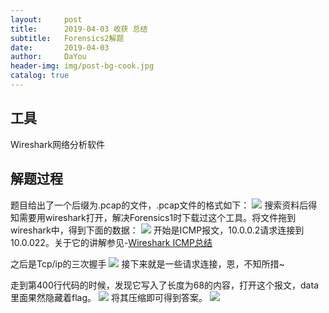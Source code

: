 ```yaml
---
layout:     post
title:      2019-04-03 收获 总结
subtitle:   Forensics2解题
date:       2019-04-03
author:     DaYou
header-img: img/post-bg-cook.jpg
catalog: true
---
```



## 工具
Wireshark网络分析软件

##  解题过程

题目给出了一个后缀为.pcap的文件，.pcap文件的格式如下：
![](https://wx3.sinaimg.cn/mw1024/0079f8Holy1g0l9549elbj30bn0b0abv.jpg)
搜索资料后得知需要用wireshark打开，解决Forensics1时下载过这个工具。将文件拖到wireshark中，得到下面的数据：
![](https://wx4.sinaimg.cn/mw1024/0079f8Holy1g1pumwdkh3j30o5094aa5.jpg)
开始是ICMP报文，10.0.0.2请求连接到10.0.022。关于它的讲解参见-[Wireshark ICMP总结](hthttps://blog.csdn.net/ahafg/article/details/51009867)

之后是Tcp/ip的三次握手
![](https://wx2.sinaimg.cn/mw1024/0079f8Holy1g1put2xtd2j30m801kweh.jpg)
接下来就是一些请求连接，恩，不知所措~

走到第400行代码的时候，发现它写入了长度为68的内容，打开这个报文，data里面果然隐藏着flag。
![](https://wx2.sinaimg.cn/mw1024/0079f8Holy1g1pumwaoqrj30h307ujrd.jpg)
将其压缩即可得到答案。
![](https://wx3.sinaimg.cn/mw1024/0079f8Holy1g1pumw7xymj30b303k3ya.jpg)